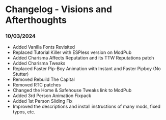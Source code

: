 # Changelog - Visions and Afterthoughts

### 10/03/2024

- Added Vanilla Fonts Revisited
- Replaced Tutorial Killer with ESPless version on ModPub
- Added Charisma Affects Reputation and its TTW Reputations patch
- Added Charisma Tweaks
- Replaced Faster Pip-Boy Animation with Instant and Faster Pipboy (No Stutter)
- Removed Rebuild The Capital
- Removed RTC patches
- Changed the Home & Safehouse Tweaks link to ModPub
- Added 3rd Person Animation Fixpack
- Added 1st Person Sliding Fix
- Improved the descriptions and install instructions of many mods, fixed typos, etc.
